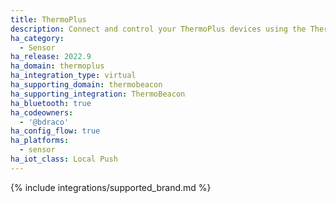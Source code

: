 ```yaml
---
title: ThermoPlus
description: Connect and control your ThermoPlus devices using the ThermoBeacon integration
ha_category:
  - Sensor
ha_release: 2022.9
ha_domain: thermoplus
ha_integration_type: virtual
ha_supporting_domain: thermobeacon
ha_supporting_integration: ThermoBeacon
ha_bluetooth: true
ha_codeowners:
  - '@bdraco'
ha_config_flow: true
ha_platforms:
  - sensor
ha_iot_class: Local Push
---
```


{% include integrations/supported_brand.md %}
